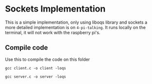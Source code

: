 # Sockets Implementation

This is a simple implementation, only using liboqs library and sockets a more detailed implementation is on `4-pi-talking`. It runs locally on the terminal, it will not work with the raspberry pi's.

## Compile code

Use this to compile the code on this folder

```
gcc client.c -o client -loqs
```

```
gcc server.c -o server -loqs
```
